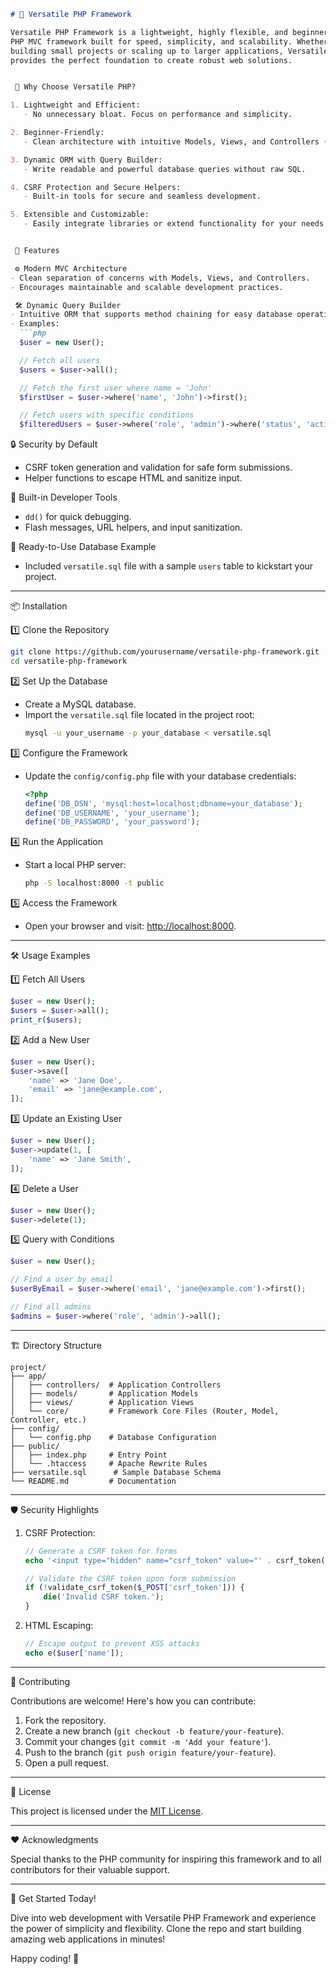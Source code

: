 ```markdown
# 🌟 Versatile PHP Framework

Versatile PHP Framework is a lightweight, highly flexible, and beginner-friendly
PHP MVC framework built for speed, simplicity, and scalability. Whether you're
building small projects or scaling up to larger applications, Versatile PHP
provides the perfect foundation to create robust web solutions.


 🚀 Why Choose Versatile PHP?

1. Lightweight and Efficient:
   - No unnecessary bloat. Focus on performance and simplicity.

2. Beginner-Friendly:
   - Clean architecture with intuitive Models, Views, and Controllers (MVC).

3. Dynamic ORM with Query Builder:
   - Write readable and powerful database queries without raw SQL.

4. CSRF Protection and Secure Helpers:
   - Built-in tools for secure and seamless development.

5. Extensible and Customizable:
   - Easily integrate libraries or extend functionality for your needs.


 🌟 Features

 ⚙️ Modern MVC Architecture
- Clean separation of concerns with Models, Views, and Controllers.
- Encourages maintainable and scalable development practices.

 🛠️ Dynamic Query Builder
- Intuitive ORM that supports method chaining for easy database operations.
- Examples:
  ```php
  $user = new User();

  // Fetch all users
  $users = $user->all();

  // Fetch the first user where name = 'John'
  $firstUser = $user->where('name', 'John')->first();

  // Fetch users with specific conditions
  $filteredUsers = $user->where('role', 'admin')->where('status', 'active')->all();
  ```

 🔒 Security by Default
- CSRF token generation and validation for safe form submissions.
- Helper functions to escape HTML and sanitize input.

 🚀 Built-in Developer Tools
- `dd()` for quick debugging.
- Flash messages, URL helpers, and input sanitization.

 📜 Ready-to-Use Database Example
- Included `versatile.sql` file with a sample `users` table to kickstart your project.

---

 📦 Installation

 1️⃣ Clone the Repository
```bash
git clone https://github.com/yourusername/versatile-php-framework.git
cd versatile-php-framework
```

 2️⃣ Set Up the Database
- Create a MySQL database.
- Import the `versatile.sql` file located in the project root:
  ```bash
  mysql -u your_username -p your_database < versatile.sql
  ```

 3️⃣ Configure the Framework
- Update the `config/config.php` file with your database credentials:
  ```php
  <?php
  define('DB_DSN', 'mysql:host=localhost;dbname=your_database');
  define('DB_USERNAME', 'your_username');
  define('DB_PASSWORD', 'your_password');
  ```

 4️⃣ Run the Application
- Start a local PHP server:
  ```bash
  php -S localhost:8000 -t public
  ```

 5️⃣ Access the Framework
- Open your browser and visit: [http://localhost:8000](http://localhost:8000).

---

 🛠️ Usage Examples

 1️⃣ Fetch All Users
```php
$user = new User();
$users = $user->all();
print_r($users);
```

 2️⃣ Add a New User
```php
$user = new User();
$user->save([
    'name' => 'Jane Doe',
    'email' => 'jane@example.com',
]);
```

 3️⃣ Update an Existing User
```php
$user = new User();
$user->update(1, [
    'name' => 'Jane Smith',
]);
```

 4️⃣ Delete a User
```php
$user = new User();
$user->delete(1);
```

 5️⃣ Query with Conditions
```php
$user = new User();

// Find a user by email
$userByEmail = $user->where('email', 'jane@example.com')->first();

// Find all admins
$admins = $user->where('role', 'admin')->all();
```

---

 🏗️ Directory Structure

```plaintext
project/
├── app/
│   ├── controllers/  # Application Controllers
│   ├── models/       # Application Models
│   ├── views/        # Application Views
│   └── core/         # Framework Core Files (Router, Model, Controller, etc.)
├── config/
│   └── config.php    # Database Configuration
├── public/
│   ├── index.php     # Entry Point
│   └── .htaccess     # Apache Rewrite Rules
├── versatile.sql      # Sample Database Schema
└── README.md         # Documentation
```

---

 🛡️ Security Highlights

1. CSRF Protection:
   ```php
   // Generate a CSRF token for forms
   echo '<input type="hidden" name="csrf_token" value="' . csrf_token() . '">';

   // Validate the CSRF token upon form submission
   if (!validate_csrf_token($_POST['csrf_token'])) {
       die('Invalid CSRF token.');
   }
   ```

2. HTML Escaping:
   ```php
   // Escape output to prevent XSS attacks
   echo e($user['name']);
   ```

---

 🤝 Contributing

Contributions are welcome! Here's how you can contribute:

1. Fork the repository.
2. Create a new branch (`git checkout -b feature/your-feature`).
3. Commit your changes (`git commit -m 'Add your feature'`).
4. Push to the branch (`git push origin feature/your-feature`).
5. Open a pull request.

---

 📜 License

This project is licensed under the [MIT License](LICENSE).

---

 ❤️ Acknowledgments

Special thanks to the PHP community for inspiring this framework and to all contributors for their valuable support.

---

 🎉 Get Started Today!

Dive into web development with Versatile PHP Framework and experience the power of simplicity and flexibility. Clone the repo and start building amazing web applications in minutes!

Happy coding! 🚀
```
